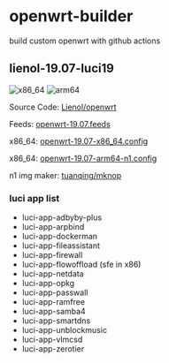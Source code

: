 # openwrt-builder

build custom openwrt with github actions

## lienol-19.07-luci19

![x86_64](https://github.com/RookieZoe/openwrt-builder/workflows/openwrt-19.07-x86_64/badge.svg)
![arm64](https://github.com/RookieZoe/openwrt-builder/workflows/openwrt-19.07-arm64-n1/badge.svg)

Source Code: [Lienol/openwrt](https://github.com/Lienol/openwrt)

Feeds: [openwrt-19.07.feeds](./openwrt-19.07.feeds)

x86_64: [openwrt-19.07-x86_64.config](./openwrt-19.07-x86_64.config)

x86_64: [openwrt-19.07-arm64-n1.config](./openwrt-19.07-arm64-n1.config)

n1 img maker: [tuanqing/mknop](https://github.com/tuanqing/mknop)

### luci app list

- luci-app-adbyby-plus
- luci-app-arpbind
- luci-app-dockerman
- luci-app-fileassistant
- luci-app-firewall
- luci-app-flowoffload (sfe in x86)
- luci-app-netdata
- luci-app-opkg
- luci-app-passwall
- luci-app-ramfree
- luci-app-samba4
- luci-app-smartdns
- luci-app-unblockmusic
- luci-app-vlmcsd
- luci-app-zerotier
